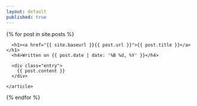 ```yaml
---
layout: default
published: true
---
```


<div class="posts">
  {% for post in site.posts %}
    <article class="post">

      <h1><a href="{{ site.baseurl }}{{ post.url }}">{{ post.title }}</a></h1>
      <h4>Written on {{ post.date | date: '%B %d, %Y' }}</h4>

      <div class="entry">
        {{ post.content }}
      </div>

    </article>
  {% endfor %}
</div>
